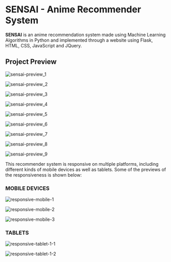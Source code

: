 # SENSAI - Anime Recommender System
**SENSAI** is an anime recommendation system made using Machine Learning Algorithms in Python and implemented through a website using Flask, HTML, CSS, JavaScript and JQuery.

## Project Preview

![sensai-preview_1](https://user-images.githubusercontent.com/81350016/212487445-bdfdda32-ae82-4a89-b745-a6d04527da0d.gif)

![sensai-preview_2](https://user-images.githubusercontent.com/81350016/212487464-fc84a1ef-314a-4302-8910-d73f2a8901d1.gif)

![sensai-preview_3](https://user-images.githubusercontent.com/81350016/212487481-79aa392c-7f82-42c5-aea6-7959fbdb2005.gif)

![sensai-preview_4](https://user-images.githubusercontent.com/81350016/212487544-d50b0ee5-3f65-4275-ba2a-918ea0bf9abf.gif)

![sensai-preview_5](https://user-images.githubusercontent.com/81350016/212487550-bdbc2d7d-3956-41d8-a036-a3776f86d1ea.gif)

![sensai-preview_6](https://user-images.githubusercontent.com/81350016/212487568-e7f2e391-dfd5-44be-9106-2d9d9dc7d8cf.gif)

![sensai-preview_7](https://user-images.githubusercontent.com/81350016/212487583-45ca4499-7f6d-419d-a22d-e05ed0bf8271.gif)

![sensai-preview_8](https://user-images.githubusercontent.com/81350016/212487593-3d7d6e48-88cc-4a30-8005-7114b37884f3.gif)

![sensai-preview_9](https://user-images.githubusercontent.com/81350016/212487599-e1f8f92b-7965-4ce1-8b85-03a32495973d.gif)

This recommender system is responsive on multiple platforms, including different kinds of mobile devices as well as tablets. Some of the previews of the responsiveness is shown below:

### MOBILE DEVICES

![responsive-mobile-1](https://user-images.githubusercontent.com/81350016/212488908-19bb8589-0ff8-4bcd-80bb-3088d0946ece.png)

![responsive-mobile-2](https://user-images.githubusercontent.com/81350016/212488913-49ef1316-3e43-4322-8f17-2304aae0f7b7.png)

![responsive-mobile-3](https://user-images.githubusercontent.com/81350016/212488919-fd04fd3f-58e7-41aa-91db-0f4d457d16b1.png)

### TABLETS

![responsive-tablet-1-1](https://user-images.githubusercontent.com/81350016/212489843-0ea2cf9b-6d63-4145-89fa-f52c55e106d8.png)

![responsive-tablet-1-2](https://user-images.githubusercontent.com/81350016/212489848-f9eb6e03-e39e-49f0-b2b8-5b12274be34b.png)

